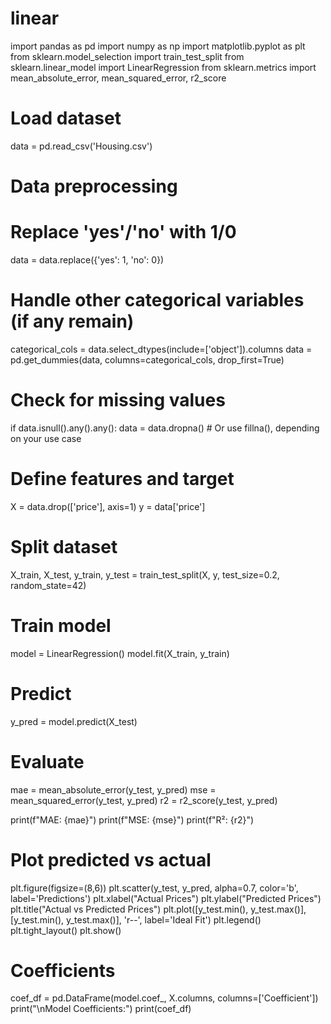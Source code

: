 # linear

import pandas as pd
import numpy as np
import matplotlib.pyplot as plt
from sklearn.model_selection import train_test_split
from sklearn.linear_model import LinearRegression
from sklearn.metrics import mean_absolute_error, mean_squared_error, r2_score

# Load dataset
data = pd.read_csv('Housing.csv')

# Data preprocessing
# Replace 'yes'/'no' with 1/0
data = data.replace({'yes': 1, 'no': 0})

# Handle other categorical variables (if any remain)
categorical_cols = data.select_dtypes(include=['object']).columns
data = pd.get_dummies(data, columns=categorical_cols, drop_first=True)

# Check for missing values
if data.isnull().any().any():
    data = data.dropna()  # Or use fillna(), depending on your use case

# Define features and target
X = data.drop(['price'], axis=1)
y = data['price']

# Split dataset
X_train, X_test, y_train, y_test = train_test_split(X, y, test_size=0.2, random_state=42)

# Train model
model = LinearRegression()
model.fit(X_train, y_train)

# Predict
y_pred = model.predict(X_test)

# Evaluate
mae = mean_absolute_error(y_test, y_pred)
mse = mean_squared_error(y_test, y_pred)
r2 = r2_score(y_test, y_pred)

print(f"MAE: {mae}")
print(f"MSE: {mse}")
print(f"R²: {r2}")

# Plot predicted vs actual
plt.figure(figsize=(8,6))
plt.scatter(y_test, y_pred, alpha=0.7, color='b', label='Predictions')
plt.xlabel("Actual Prices")
plt.ylabel("Predicted Prices")
plt.title("Actual vs Predicted Prices")
plt.plot([y_test.min(), y_test.max()], [y_test.min(), y_test.max()], 'r--', label='Ideal Fit')
plt.legend()
plt.tight_layout()
plt.show()

# Coefficients
coef_df = pd.DataFrame(model.coef_, X.columns, columns=['Coefficient'])
print("\nModel Coefficients:")
print(coef_df)